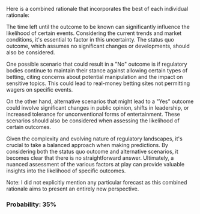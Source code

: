 Here is a combined rationale that incorporates the best of each individual rationale:

The time left until the outcome to be known can significantly influence the likelihood of certain events. Considering the current trends and market conditions, it's essential to factor in this uncertainty. The status quo outcome, which assumes no significant changes or developments, should also be considered.

One possible scenario that could result in a "No" outcome is if regulatory bodies continue to maintain their stance against allowing certain types of betting, citing concerns about potential manipulation and the impact on sensitive topics. This could lead to real-money betting sites not permitting wagers on specific events.

On the other hand, alternative scenarios that might lead to a "Yes" outcome could involve significant changes in public opinion, shifts in leadership, or increased tolerance for unconventional forms of entertainment. These scenarios should also be considered when assessing the likelihood of certain outcomes.

Given the complexity and evolving nature of regulatory landscapes, it's crucial to take a balanced approach when making predictions. By considering both the status quo outcome and alternative scenarios, it becomes clear that there is no straightforward answer. Ultimately, a nuanced assessment of the various factors at play can provide valuable insights into the likelihood of specific outcomes.

Note: I did not explicitly mention any particular forecast as this combined rationale aims to present an entirely new perspective.

### Probability: 35%